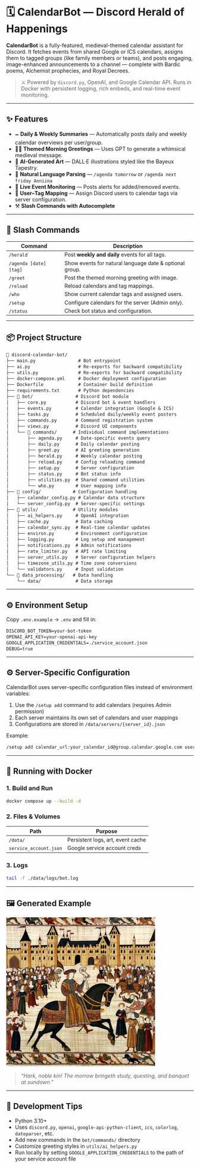 # 🗓️ CalendarBot — Discord Herald of Happenings

**CalendarBot** is a fully-featured, medieval-themed calendar assistant for Discord. It fetches events from shared Google or ICS calendars, assigns them to tagged groups (like family members or teams), and posts engaging, image-enhanced announcements to a channel — complete with Bardic poems, Alchemist prophecies, and Royal Decrees.

> ⚔️ Powered by `discord.py`, OpenAI, and Google Calendar API. Runs in Docker with persistent logging, rich embeds, and real-time event monitoring.

---

## ✨ Features

- 🗕️ **Daily & Weekly Summaries** — Automatically posts daily and weekly calendar overviews per user/group.
- 🤹‍♂️ **Themed Morning Greetings** — Uses GPT to generate a whimsical medieval message.
- 🎨 **AI-Generated Art** — DALL·E illustrations styled like the Bayeux Tapestry.
- 🧠 **Natural Language Parsing** — `/agenda tomorrow` or `/agenda next friday Anniina`
- 🔀 **Live Event Monitoring** — Posts alerts for added/removed events.
- 🧩 **User–Tag Mapping** — Assign Discord users to calendar tags via server configuration.
- ⚒️ **Slash Commands with Autocomplete**

---

## 🚀 Slash Commands

| Command           | Description |
|------------------|-------------|
| `/herald`         | Post **weekly and daily** events for all tags. |
| `/agenda [date] [tag]` | Show events for natural language date & optional group. |
| `/greet`          | Post the themed morning greeting with image. |
| `/reload`         | Reload calendars and tag mappings. |
| `/who`            | Show current calendar tags and assigned users. |
| `/setup`          | Configure calendars for the server (Admin only). |
| `/status`         | Check bot status and configuration. |

---

## 📦 Project Structure

```
📁 discord-calendar-bot/
├── main.py                # Bot entrypoint
├── ai.py                  # Re-exports for backward compatibility
├── utils.py               # Re-exports for backward compatibility
├── docker-compose.yml     # Docker deployment configuration
├── Dockerfile             # Container build definition
├── requirements.txt       # Python dependencies
├── 📁 bot/                # Discord bot module
│   ├── core.py           # Discord bot & event handlers
│   ├── events.py         # Calendar integration (Google & ICS)
│   ├── tasks.py          # Scheduled daily/weekly event posters
│   ├── commands.py       # Command registration system
│   ├── views.py          # Discord UI components
│   └── 📁 commands/      # Individual command implementations
│       ├── agenda.py     # Date-specific events query
│       ├── daily.py      # Daily calendar posting
│       ├── greet.py      # AI greeting generation
│       ├── herald.py     # Weekly calendar posting
│       ├── reload.py     # Config reloading command
│       ├── setup.py      # Server configuration
│       ├── status.py     # Bot status info
│       ├── utilities.py  # Shared command utilities
│       └── who.py        # User mapping info
├── 📁 config/            # Configuration handling
│   ├── calendar_config.py # Calendar data structure
│   └── server_config.py  # Server-specific settings
├── 📁 utils/             # Utility modules
│   ├── ai_helpers.py     # OpenAI integration
│   ├── cache.py          # Data caching
│   ├── calendar_sync.py  # Real-time calendar updates
│   ├── environ.py        # Environment configuration
│   ├── logging.py        # Log setup and management
│   ├── notifications.py  # Admin notifications
│   ├── rate_limiter.py   # API rate limiting
│   ├── server_utils.py   # Server configuration helpers
│   ├── timezone_utils.py # Time zone conversions
│   └── validators.py     # Input validation
└── 📁 data_processing/   # Data handling
    └── data/             # Data storage

```

---

## ⚙️ Environment Setup

Copy `.env.example` → `.env` and fill in:

```env
DISCORD_BOT_TOKEN=your-bot-token
OPENAI_API_KEY=your-openai-api-key
GOOGLE_APPLICATION_CREDENTIALS=./service_account.json
DEBUG=true
```

---

## ⚙️ Server-Specific Configuration

CalendarBot uses server-specific configuration files instead of environment variables:

1. Use the `/setup add` command to add calendars (requires Admin permission)
2. Each server maintains its own set of calendars and user mappings
3. Configurations are stored in `/data/servers/{server_id}.json`

Example:
```bash
/setup add calendar_url:your_calendar_id@group.calendar.google.com user:@username
```

---

## 🐋 Running with Docker

### 1. Build and Run

```bash
docker compose up --build -d
```

### 2. Files & Volumes

| Path                  | Purpose                           |
|-----------------------|-----------------------------------|
| `/data/`              | Persistent logs, art, event cache |
| `service_account.json`| Google service account creds      |

### 3. Logs

```bash
tail -f ./data/logs/bot.log
```

---

## 🖼️ Generated Example

<img src="example.png" width="400"/>

> _"Hark, noble kin! The morrow bringeth study, questing, and banquet at sundown."_

---

## 🧪 Development Tips

- Python 3.10+
- Uses `discord.py`, `openai`, `google-api-python-client`, `ics`, `colorlog`, `dateparser`, etc.
- Add new commands in the `bot/commands/` directory
- Customize greeting styles in `utils/ai_helpers.py`
- Run locally by setting `GOOGLE_APPLICATION_CREDENTIALS` to the path of your service account file